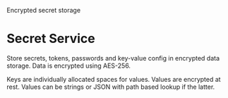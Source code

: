 Encrypted secret storage

# Secret Service

Store secrets, tokens, passwords and key-value config in encrypted data storage. 
Data is encrypted using AES-256.

Keys are individually allocated spaces for values. Values are encrypted at rest. 
Values can be strings or JSON with path based lookup if the latter.

